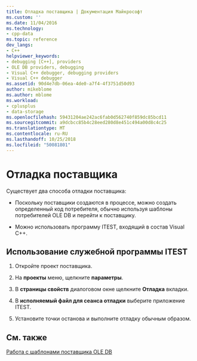 ```yaml
---
title: Отладка поставщика | Документация Майкрософт
ms.custom: ''
ms.date: 11/04/2016
ms.technology:
- cpp-data
ms.topic: reference
dev_langs:
- C++
helpviewer_keywords:
- debugging [C++], providers
- OLE DB providers, debugging
- Visual C++ debugger, debugging providers
- Visual C++ debugger
ms.assetid: 90d4e7db-06ea-4de0-a7f4-4f3751d50d93
author: mikeblome
ms.author: mblome
ms.workload:
- cplusplus
- data-storage
ms.openlocfilehash: 59431204ae242ac6fab0d562740f859dc85bcd11
ms.sourcegitcommit: a9dcbcc85b4c28eed280d8e451c494a00d8c4c25
ms.translationtype: MT
ms.contentlocale: ru-RU
ms.lasthandoff: 10/25/2018
ms.locfileid: "50081801"
---
```

# <a name="debugging-your-provider"></a>Отладка поставщика

Существует два способа отладки поставщика:

- Поскольку поставщики создаются в процессе, можно создать определенный код потребителя, обычно используя шаблоны потребителей OLE DB и перейти к поставщику.

- Можно использовать программу ITEST, входящий в состав Visual C++.

## <a name="to-use-the-itest-utility"></a>Использование служебной программы ITEST

1. Откройте проект поставщика.

1. На **проекты** меню, щелкните **параметры**.

1. В **страницы свойств** диалоговом окне щелкните **Отладка** вкладки.

1. В **исполняемый файл для сеанса отладки** выберите приложение ITEST.

1. Установите точки останова и выполните отладку обычным образом.

## <a name="see-also"></a>См. также

[Работа с шаблонами поставщика OLE DB](../../data/oledb/working-with-ole-db-provider-templates.md)